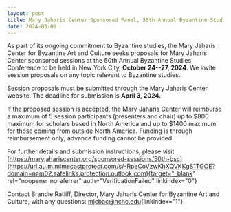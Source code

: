 ```yaml
---
layout: post
title: Mary Jaharis Center Sponsored Panel, 50th Annual Byzantine Studies Conference
date: 2024-03-09
---
```


As part of its ongoing commitment to Byzantine studies, the Mary Jaharis
Center for Byzantine Art and Culture seeks proposals for Mary Jaharis
Center sponsored sessions at the 50th Annual Byzantine Studies
Conference to be held in New York City, **October 24--27, 2024**. We
invite session proposals on any topic relevant to Byzantine
studies.

Session proposals must be submitted through the Mary
Jaharis Center website. The deadline for submission is **April 3,
2024.**

If the proposed session is accepted, the Mary Jaharis
Center will reimburse a maximum of 5 session participants (presenters
and chair) up to $800 maximum for scholars based in North America and
up to $1400 maximum for those coming from outside North America.
Funding is through reimbursement only; advance funding cannot be
provided.

For further details and submission instructions,
please visit
[https://maryjahariscenter.org/sponsored-sessions/50th-bsc](https://url.au.m.mimecastprotect.com/s/-RpeCoVzwKhXQVKKgS1TGOE?domain=nam02.safelinks.protection.outlook.com){target="_blank"
rel="noopener noreferrer" auth="VerificationFailed"
linkindex="0"}

Contact Brandie Ratliff, Director, Mary
Jaharis Center for Byzantine Art and Culture, with any questions:
[mjcbac@hchc.edu](mailto:mjcbac@hchc.edu){linkindex="1"}.

